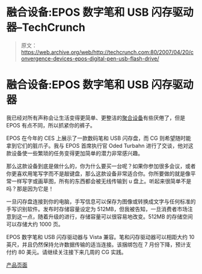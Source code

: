 # 融合设备:EPOS 数字笔和 USB 闪存驱动器–TechCrunch

> 原文：<https://web.archive.org/web/http://techcrunch.com:80/2007/04/20/convergence-devices-epos-digital-pen-usb-flash-drive/>

# 融合设备:EPOS 数字笔和 USB 闪存驱动器

我已经对所有声称会让生活变得更简单、更整洁的[聚合设备](https://web.archive.org/web/20210115173953/http://crunchgear.com/2007/03/20/mach-speed-tv5-hands-on/)有些厌倦了，但是 EPOS 有点不同，所以抓紧你的裤子。

EPOS 在今年的 CES 上展示了一款数码笔和 USB 闪存盘，而 CG 则希望随时能拿到它们的脏爪子。我与 EPOS 首席执行官 Oded Turbahn 进行了交谈，他对这款设备使一些繁琐的任务变得更加简单的潜力非常感兴趣。

那么这款设备到底是做什么的，你为什么要买一台呢？如果你参加很多会议，或者你更喜欢用笔写字而不是敲键盘，那么这款设备非常适合你。你所要做的就是像平常一样写字或画草图，所有的东西都会被无线传输到 u 盘上。听起来很简单不是吗？那是因为它是！

一旦闪存盘连接到你的电脑，手写信息可以保存为图像或转换成文字与任何标准的手写识别软件。发布时存储容量设定为 512MB，但我被告知，一旦消费者市场注意到这一点，随着升级的进行，存储容量可以很容易地改变。512MB 的存储空间可以存储大约 1000 页。

EPOS 数字笔和 USB 闪存驱动器与 Vista 兼容。笔和闪存驱动器可以相距大约 10 英尺，并且仍然保持允许数据传输的适当连接。该捆绑包在 7 月份下降，预计支付约 80 美元。请继续关注接下来几周的 CG 实践。

[产品页面](https://web.archive.org/web/20210115173953/http://www.epos-ps.com/products.asp?pid=1275&ppid=1278)